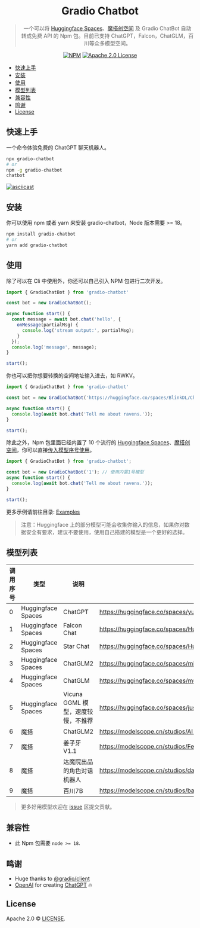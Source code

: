 <div align="center">

# Gradio Chatbot

> 一个可以将 [Huggingface Spaces](https://huggingface.co/spaces)、[魔搭创空间](https://www.modelscope.cn/studios) 及 Gradio ChatBot 自动转成免费 API 的 Npm 包。目前已支持 ChatGPT，Falcon，ChatGLM，百川等众多模型空间。

[![NPM](https://img.shields.io/npm/v/gradio-chatbot.svg)](https://www.npmjs.com/package/gradio-chatbot)
[![Apache 2.0 License](https://img.shields.io/github/license/saltstack/salt)](https://github.com/weaigc/gradio-chatbot/blob/main/license)

</div>

- [快速上手](#快速上手)
- [安装](#安装)
- [使用](#使用)
- [模型列表](#模型列表)
- [兼容性](#兼容性)
- [鸣谢](#鸣谢)
- [License](#license)

## 快速上手

一个命令体验免费的 ChatGPT 聊天机器人。

```bash
npx gradio-chatbot
# or
npm -g gradio-chatbot
chatbot
```

[![asciicast](https://asciinema.org/a/Wredv7MMQ0Q1MJoiLW1t5rDHr.svg)](https://asciinema.org/a/Wredv7MMQ0Q1MJoiLW1t5rDHr)


## 安装

你可以使用 npm 或者 yarn 来安装 gradio-chatbot，Node 版本需要 >= 18。

```bash
npm install gradio-chatbot
# or
yarn add gradio-chatbot
```

## 使用
除了可以在 Cli 中使用外，你还可以自己引入 NPM 包进行二次开发。
```ts
import { GradioChatBot } from 'gradio-chatbot'

const bot = new GradioChatBot();

async function start() {
  const message = await bot.chat('hello', {
    onMessage(partialMsg) {
      console.log('stream output:', partialMsg);
    }
  });
  console.log('message', message);
}

start();
```

你也可以把你想要转换的空间地址输入进去，如 RWKV。
```ts
import { GradioChatBot } from 'gradio-chatbot'

const bot = new GradioChatBot('https://huggingface.co/spaces/BlinkDL/ChatRWKV-gradio'); // 调用自定义 ChatBot 模型

async function start() {
  console.log(await bot.chat('Tell me about ravens.'));
}

start();
```

除此之外，Npm 包里面已经内置了 10 个流行的 [Huggingface Spaces](https://huggingface.co/spaces)、[魔搭创空间](https://www.modelscope.cn/studios)，你可以直接[传入模型序号使用](#模型列表)。
```ts
import { GradioChatBot } from 'gradio-chatbot';

const bot = new GradioChatBot('1'); // 使用内置1号模型
async function start() {
  console.log(await bot.chat('Tell me about ravens.'));
}

start();
```

更多示例请前往目录: [Examples](./examples/)

> 注意：Huggingface 上的部分模型可能会收集你输入的信息，如果你对数据安全有要求，建议不要使用，使用自己搭建的模型是一个更好的选择。

## 模型列表

调用序号 | 类型 | 说明 | 模型
-----|-----|------|-------
0 | Huggingface Spaces | ChatGPT | https://huggingface.co/spaces/yuntian-deng/ChatGPT
1 | Huggingface Spaces | Falcon Chat | https://huggingface.co/spaces/HuggingFaceH4/falcon-chat
2 | Huggingface Spaces | Star Chat | https://huggingface.co/spaces/HuggingFaceH4/starchat-playground
3 | Huggingface Spaces | ChatGLM2 | https://huggingface.co/spaces/mikeee/chatglm2-6b-4bit
4 | Huggingface Spaces | ChatGLM | https://huggingface.co/spaces/multimodalart/ChatGLM-6B
5 | Huggingface Spaces | Vicuna GGML 模型，速度较慢，不推荐 | https://huggingface.co/spaces/justest/vicuna-ggml
6 | 魔搭 | ChatGLM2 | https://modelscope.cn/studios/AI-ModelScope/ChatGLM6B-unofficial/summary
7 | 魔搭 | 姜子牙V1.1 | https://modelscope.cn/studios/Fengshenbang/Ziya_LLaMA_13B_v1_online/summary
8 | 魔搭 | 达魔院出品的角色对话机器人 | https://modelscope.cn/studios/damo/role_play_chat/summary
9 | 魔搭 | 百川7B | https://modelscope.cn/studios/baichuan-inc/baichuan-7B-demo/summary

> 更多好用模型欢迎在 [issue](https://github.com/weaigc/gradio-chatbot/issues) 区提交贡献。


## 兼容性

- 此 Npm 包需要 `node >= 18`.

## 鸣谢

- Huge thanks to [@gradio/client](https://github.com/gradio-app/gradio/tree/main/client/js)
- [OpenAI](https://openai.com) for creating [ChatGPT](https://openai.com/blog/chatgpt/) 🔥


## License

Apache 2.0 © [LICENSE](https://github.com/weaigc/gradio-chatbot/blob/main/LICENSE).

